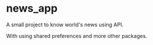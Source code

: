 # news_app

A small project to know world's news using API.

With using shared preferences and more other packages.

